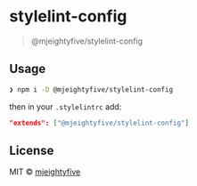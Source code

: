 # stylelint-config

> @mjeightyfive/stylelint-config

## Usage

```sh
❯ npm i -D @mjeightyfive/stylelint-config
```

then in your `.stylelintrc` add:

```json
"extends": ["@mjeightyfive/stylelint-config"]

```
## License

MIT © [mjeightyfive](http://twitter.com/mjeightyfive)
